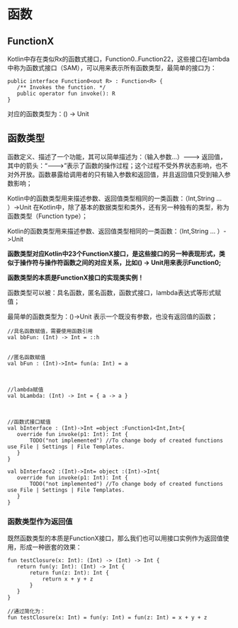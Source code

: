 # 函数

## FunctionX

 Kotlin中存在类似Rx的函数式接口，Function0..Function22，这些接口在lambda中称为函数式接口（SAM），可以用来表示所有函数类型，最简单的接口为：
 
 ```
 public interface Function0<out R> : Function<R> {
    /** Invokes the function. */
    public operator fun invoke(): R
}
 ```
 
 对应的函数类型为：() -> Unit
 

## 函数类型

函数定义、描述了一个功能，其可以简单描述为：（输入参数...）---> 返回值，其中的箭头：“--->”表示了函数的操作过程；这个过程不受外界状态影响，也不对外开放。函数暴露给调用者的只有输入参数和返回值，并且返回值只受到输入参数影响；


Kotlin中的函数类型用来描述参数、返回值类型相同的一类函数：（Int,String ... ）->Unit
在Kotlin中，除了基本的数据类型和类外，还有另一种独有的类型，称为函数类型（Function type）；

Kotlin的函数类型用来描述参数、返回值类型相同的一类函数：（Int,String ... ）->Unit
 
 **函数类型对应Kotlin中23个FunctionX接口，是这些接口的另一种表现形式，类似于操作符与操作符函数之间的对应关系，比如() -> Unit用来表示Function0<Unit>;**

 **函数类型的本质是FunctionX接口的实现类实例！**
 
 函数类型可以被：具名函数，匿名函数，函数式接口，lambda表达式等形式赋值；
 
  最简单的函数类型为：()->Unit 表示一个既没有参数，也没有返回值的函数；
 
 ```
//具名函数赋值，需要使用函数引用
val bbFun: (Int) -> Int = ::h


//匿名函数赋值
val bFun : (Int)->Int= fun(a: Int) = a



//lambda赋值
val bLambda: (Int) -> Int = { a -> a }



//函数式接口赋值
val bInterface : (Int)->Int =object :Function1<Int,Int>{
    override fun invoke(p1: Int): Int {
        TODO("not implemented") //To change body of created functions use File | Settings | File Templates.
    }
}

val bInterface2 :(Int)->Int= object :(Int)->Int{
    override fun invoke(p1: Int): Int {
        TODO("not implemented") //To change body of created functions use File | Settings | File Templates.
    }
}
 
 ```
 
 ### 函数类型作为返回值
 
 既然函数类型的本质是FunctionX接口，那么我们也可以用接口实例作为返回值使用，形成一种嵌套的效果：
 
 ```
 fun testClosure(x: Int): (Int) -> (Int) -> Int {
    return fun(y: Int): (Int) -> Int {
        return fun(z: Int): Int {
            return x + y + z
        }
    }
}

//通过简化为：
fun testClosure(x: Int) = fun(y: Int) = fun(z: Int) = x + y + z

```

